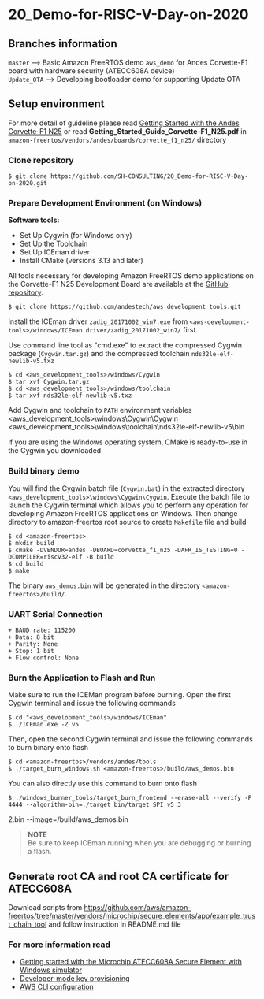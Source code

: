 # 20_Demo-for-RISC-V-Day-on-2020

## Branches information
`master`            --> Basic Amazon FreeRTOS demo `aws_demo` for Andes Corvette-F1 board with hardware security (ATECC608A device)  
`Update_OTA`        --> Developing bootloader demo for supporting Update OTA  

## Setup environment
For more detail of guideline please read [Getting Started with the Andes Corvette-F1 N25](https://github.com/andestech/amazon-freertos/blob/master/vendors/andes/boards/corvette_f1_n25/Getting_Started_Guide_Corvette-F1_N25.md) or read **Getting_Started_Guide_Corvette-F1_N25.pdf** in `amazon-freertos/vendors/andes/boards/corvette_f1_n25/` directory 

### Clone repository
```
$ git clone https://github.com/SH-CONSULTING/20_Demo-for-RISC-V-Day-on-2020.git
```

### Prepare Development Environment (on Windows)

**Software tools:**
* Set Up Cygwin (for Windows only)
* Set Up the Toolchain
* Set Up ICEman driver
* Install CMake (versions 3.13 and later)

All tools necessary for developing Amazon FreeRTOS demo applications on the
Corvette-F1 N25 Development Board are available at the [GitHub
repository](https://github.com/andestech/aws_development_tools.git).

    $ git clone https://github.com/andestech/aws_development_tools.git

Install the ICEman driver `zadig_20171002_win7.exe` from `<aws-development-tools>/windows/ICEman driver/zadig_20171002_win7/` first.

Use command line tool as "cmd.exe" to extract the compressed Cygwin package (`Cygwin.tar.gz`) and the compressed toolchain `nds32le-elf-newlib-v5.txz`

```
$ cd <aws_development_tools>/windows/Cygwin
$ tar xvf Cygwin.tar.gz
$ cd <aws_development_tools>/windows/toolchain
$ tar xvf nds32le-elf-newlib-v5.txz
```

Add Cygwin and toolchain to `PATH` environment variables
<aws_development_tools>\windows\Cygwin\Cygwin
<aws_development_tools>\windows\toolchain\nds32le-elf-newlib-v5\bin

If you are using the Windows operating system, CMake is ready-to-use in the
Cygwin you downloaded.

### Build binary demo
You will find the Cygwin batch file (`Cygwin.bat`) in the extracted directory `<aws_development_tools>\windows\Cygwin\Cygwin`. Execute the batch file to launch the Cygwin terminal which allows you to perform any operation for developing Amazon FreeRTOS applications on Windows. 
Then change directory to amazon-freertos root source to create `Makefile` file and build

    $ cd <amazon-freertos>
    $ mkdir build
    $ cmake -DVENDOR=andes -DBOARD=corvette_f1_n25 -DAFR_IS_TESTING=0 -DCOMPILER=riscv32-elf -B build
    $ cd build
    $ make

The binary `aws_demos.bin` will be generated in the directory `<amazon-freertos>/build/`.

### UART Serial Connection

	+ BAUD rate: 115200
	+ Data: 8 bit 
	+ Parity: None
	+ Stop: 1 bit
	+ Flow control: None

### Burn the Application to Flash and Run
Make sure to run the ICEMan program before burning. 
Open the first Cygwin terminal and issue the following commands

    $ cd "<aws_development_tools>/windows/ICEman"
    $ ./ICEman.exe -Z v5

Then, open the second Cygwin terminal and issue the following commands to burn binary onto flash

    $ cd <amazon-freertos>/vendors/andes/tools
    $ ./target_burn_windows.sh <amazon-freertos>/build/aws_demos.bin

You can also directly use this command to burn onto flash
    
    $ ./windows_burner_tools/target_burn_frontend --erase-all --verify -P 4444 --algorithm-bin=./target_bin/target_SPI_v5_3
2.bin --image=<amazon-freertos>/build/aws_demos.bin

>**NOTE**<br>
>Be sure to keep ICEman running when you are debugging or burning a flash.


## Generate root CA and root CA certificate for ATECC608A
Download scripts from https://github.com/aws/amazon-freertos/tree/master/vendors/microchip/secure_elements/app/example_trust_chain_tool and follow instruction in README.md file 

### For more information read
- [Getting started with the Microchip ATECC608A Secure Element with Windows simulator](https://docs.aws.amazon.com/freertos/latest/userguide/getting_started_atecc608a.html)
- [Developer-mode key provisioning](https://docs.aws.amazon.com/freertos/latest/userguide/dev-mode-key-provisioning.html)
- [AWS CLI configuration](https://docs.aws.amazon.com/cli/latest/userguide/cli-configure-quickstart.html)